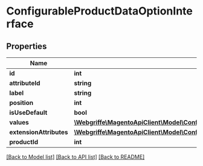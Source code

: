 # ConfigurableProductDataOptionInterface

## Properties
Name | Type | Description | Notes
------------ | ------------- | ------------- | -------------
**id** | **int** |  | [optional] 
**attributeId** | **string** |  | [optional] 
**label** | **string** |  | [optional] 
**position** | **int** |  | [optional] 
**isUseDefault** | **bool** |  | [optional] 
**values** | [**\Webgriffe\MagentoApiClient\Model\ConfigurableProductDataOptionValueInterface[]**](ConfigurableProductDataOptionValueInterface.md) |  | [optional] 
**extensionAttributes** | [**\Webgriffe\MagentoApiClient\Model\ConfigurableProductDataOptionExtensionInterface**](ConfigurableProductDataOptionExtensionInterface.md) |  | [optional] 
**productId** | **int** |  | [optional] 

[[Back to Model list]](../README.md#documentation-for-models) [[Back to API list]](../README.md#documentation-for-api-endpoints) [[Back to README]](../README.md)


